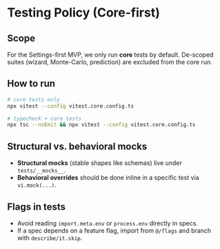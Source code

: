 # Testing Policy (Core-first)

## Scope
For the Settings-first MVP, we only run **core** tests by default.
De-scoped suites (wizard, Monte-Carlo, prediction) are excluded from the core run.

## How to run
```bash
# core tests only
npx vitest --config vitest.core.config.ts

# typecheck + core tests
npx tsc --noEmit && npx vitest --config vitest.core.config.ts
```

## Structural vs. behavioral mocks
- **Structural mocks** (stable shapes like schemas) live under `tests/__mocks__`.
- **Behavioral overrides** should be done inline in a specific test via `vi.mock(...)`.

## Flags in tests
- Avoid reading `import.meta.env` or `process.env` directly in specs.
- If a spec depends on a feature flag, import from `@/flags` and branch with `describe/it.skip`.
